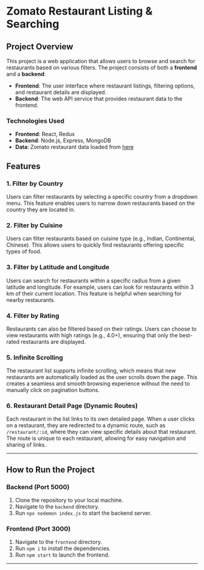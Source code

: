 # Zomato Restaurant Listing & Searching

## Project Overview

This project is a web application that allows users to browse and search for restaurants based on various filters. The project consists of both a **frontend** and a **backend**:

- **Frontend**: The user interface where restaurant listings, filtering options, and restaurant details are displayed.
- **Backend**: The web API service that provides restaurant data to the frontend.

### Technologies Used

- **Frontend**: React, Redux
- **Backend**: Node.js, Express, MongoDB
- **Data**: Zomato restaurant data loaded from [here](https://www.kaggle.com/datasets/shrutimehta/zomato-restaurants-data)

## Features

### 1. Filter by Country

Users can filter restaurants by selecting a specific country from a dropdown menu. This feature enables users to narrow down restaurants based on the country they are located in.

### 2. Filter by Cuisine

Users can filter restaurants based on cuisine type (e.g., Indian, Continental, Chinese). This allows users to quickly find restaurants offering specific types of food.

### 3. Filter by Latitude and Longitude

Users can search for restaurants within a specific radius from a given latitude and longitude. For example, users can look for restaurants within 3 km of their current location. This feature is helpful when searching for nearby restaurants.

### 4. Filter by Rating

Restaurants can also be filtered based on their ratings. Users can choose to view restaurants with high ratings (e.g., 4.0+), ensuring that only the best-rated restaurants are displayed.

### 5. Infinite Scrolling

The restaurant list supports infinite scrolling, which means that new restaurants are automatically loaded as the user scrolls down the page. This creates a seamless and smooth browsing experience without the need to manually click on pagination buttons.

### 6. Restaurant Detail Page (Dynamic Routes)

Each restaurant in the list links to its own detailed page. When a user clicks on a restaurant, they are redirected to a dynamic route, such as `/restaurant/:id`, where they can view specific details about that restaurant. The route is unique to each restaurant, allowing for easy navigation and sharing of links.

---

## How to Run the Project

### Backend (Port 5000)

1. Clone the repository to your local machine.
2. Navigate to the `backend` directory.
3. Run `npx nodemon index.js` to start the backend server.

### Frontend (Port 3000)

1. Navigate to the `frontend` directory.
2. Run `npm i` to install the dependencies.
3. Run `npm start` to launch the frontend.

---

